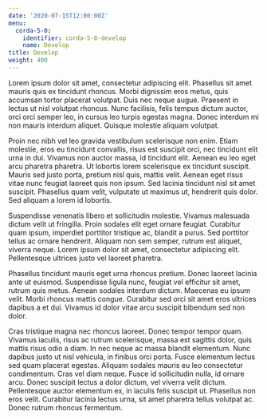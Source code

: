 ```yaml
---
date: '2020-07-15T12:00:00Z'
menu:
  corda-5-0:
    identifier: corda-5-0-develop
    name: Develop
title: Develop
weight: 400
---
```


Lorem ipsum dolor sit amet, consectetur adipiscing elit. Phasellus sit amet mauris quis ex tincidunt rhoncus. Morbi dignissim eros metus, quis accumsan tortor placerat volutpat. Duis nec neque augue. Praesent in lectus ut nisl volutpat rhoncus. Nunc facilisis, felis tempus dictum auctor, orci orci semper leo, in cursus leo turpis egestas magna. Donec interdum mi non mauris interdum aliquet. Quisque molestie aliquam volutpat.

Proin nec nibh vel leo gravida vestibulum scelerisque non enim. Etiam molestie, eros eu tincidunt convallis, risus est suscipit orci, nec tincidunt elit urna in dui. Vivamus non auctor massa, id tincidunt elit. Aenean eu leo eget arcu pharetra pharetra. Ut lobortis lorem scelerisque ex tincidunt suscipit. Mauris sed justo porta, pretium nisl quis, mattis velit. Aenean eget risus vitae nunc feugiat laoreet quis non ipsum. Sed lacinia tincidunt nisl sit amet suscipit. Phasellus quam velit, vulputate ut maximus ut, hendrerit quis dolor. Sed aliquam a lorem id lobortis.

Suspendisse venenatis libero et sollicitudin molestie. Vivamus malesuada dictum velit ut fringilla. Proin sodales elit eget ornare feugiat. Curabitur quam ipsum, imperdiet porttitor tristique ac, blandit a purus. Sed porttitor tellus ac ornare hendrerit. Aliquam non sem semper, rutrum est aliquet, viverra neque. Lorem ipsum dolor sit amet, consectetur adipiscing elit. Pellentesque ultrices justo vel laoreet pharetra.

Phasellus tincidunt mauris eget urna rhoncus pretium. Donec laoreet lacinia ante ut euismod. Suspendisse ligula nunc, feugiat vel efficitur sit amet, rutrum quis metus. Aenean sodales interdum dictum. Maecenas eu ipsum velit. Morbi rhoncus mattis congue. Curabitur sed orci sit amet eros ultrices dapibus a et dui. Vivamus id dolor vitae arcu suscipit bibendum sed non dolor.

Cras tristique magna nec rhoncus laoreet. Donec tempor tempor quam. Vivamus iaculis, risus ac rutrum scelerisque, massa est sagittis dolor, quis mattis risus odio a diam. In nec neque ac massa blandit elementum. Nunc dapibus justo ut nisl vehicula, in finibus orci porta. Fusce elementum lectus sed quam placerat egestas. Aliquam sodales mauris eu leo consectetur condimentum. Cras vel diam neque. Fusce id sollicitudin nulla, id ornare arcu. Donec suscipit lectus a dolor dictum, vel viverra velit dictum. Pellentesque auctor elementum ex, in iaculis felis suscipit ut. Phasellus non eros velit. Curabitur lacinia lectus urna, sit amet pharetra tellus volutpat ac. Donec rutrum rhoncus fermentum.
